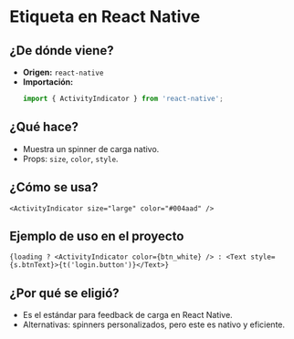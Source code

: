 # Etiqueta <ActivityIndicator> en React Native

## ¿De dónde viene?
- **Origen:** `react-native`
- **Importación:**
  ```typescript
  import { ActivityIndicator } from 'react-native';
  ```

## ¿Qué hace?
- Muestra un spinner de carga nativo.
- Props: `size`, `color`, `style`.

## ¿Cómo se usa?
```tsx
<ActivityIndicator size="large" color="#004aad" />
```

## Ejemplo de uso en el proyecto
```tsx
{loading ? <ActivityIndicator color={btn_white} /> : <Text style={s.btnText}>{t('login.button')}</Text>}
```

## ¿Por qué se eligió?
- Es el estándar para feedback de carga en React Native.
- Alternativas: spinners personalizados, pero este es nativo y eficiente. 